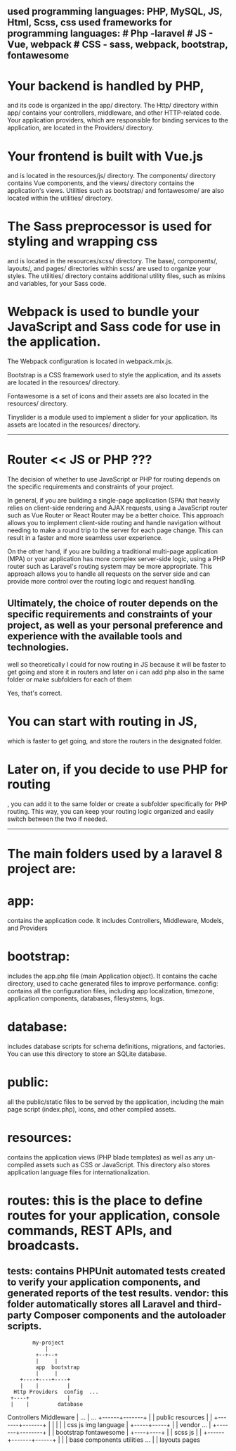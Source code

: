 used programming languages: PHP, MySQL, JS, Html, Scss, css
used frameworks for programming languages:
                                        # Php -laravel
                                        # JS - Vue, webpack
                                        # CSS - sass, webpack, bootstrap, fontawesome
------------------------------------------------------------------------------------------------------------------------

# Your backend is handled by PHP, 

and its code is organized in the app/ directory. The Http/ directory within app/ contains your controllers, middleware, and other HTTP-related code. Your application providers, which are responsible for binding services to the application, are located in the Providers/ directory.

# Your frontend is built with Vue.js
 and is located in the resources/js/ directory. The components/ directory contains Vue components, and the views/ directory contains the application's views. Utilities such as bootstrap/ and fontawesome/ are also located within the utilities/ directory.

# The Sass preprocessor is used for styling and wrapping css
 and is located in the resources/scss/ directory. The base/, components/, layouts/, and pages/ directories within scss/ are used to organize your styles. The utilities/ directory contains additional utility files, such as mixins and variables, for your Sass code.

# Webpack is used to bundle your JavaScript and Sass code for use in the application.
 The Webpack configuration is located in webpack.mix.js.

Bootstrap is a CSS framework used to style the application, and its assets are located in the resources/ directory.

Fontawesome is a set of icons and their assets are also located in the resources/ directory.

Tinyslider is a module used to implement a slider for your application. Its assets are located in the resources/ directory.


--------------------------------------------------------------------------------------------------------------------------
#  Router << JS or PHP ???

The decision of whether to use JavaScript or PHP for routing depends on the specific requirements and constraints of your project.

In general, if you are building a single-page application (SPA) that heavily relies on client-side rendering and AJAX requests, using a JavaScript router such as Vue Router or React Router may be a better choice. This approach allows you to implement client-side routing and handle navigation without needing to make a round trip to the server for each page change. This can result in a faster and more seamless user experience.

On the other hand, if you are building a traditional multi-page application (MPA) or your application has more complex server-side logic, using a PHP router such as Laravel's routing system may be more appropriate. This approach allows you to handle all requests on the server side and can provide more control over the routing logic and request handling.

Ultimately, the choice of router depends on the specific requirements and constraints of your project, as well as your personal preference and experience with the available tools and technologies.
--------------------------------------------------------------------------------------------------------------------------
well so theoretically I could for now routing in JS because it will be faster to get going and store it in routers and later on i can add php also in the same folder or make subfolders for each of them

Yes, that's correct. 
# You can start with routing in JS,
 which is faster to get going, and store the routers in the designated folder. 
# Later on, if you decide to use PHP for routing
, you can add it to the same folder or create a subfolder specifically for PHP routing. This way, you can keep your routing logic organized and easily switch between the two if needed.

--------------------------------------------------------------------------------------------------------------------------
# The main folders used by a laravel 8 project are:

# app: 
contains the application code. It includes Controllers, Middleware, Models, and Providers

# bootstrap:
 includes the app.php file (main Application object). It contains the cache directory, used to cache generated files to improve performance.
config: contains all the configuration files, including app localization, timezone, application components, databases, filesystems, logs.

# database:
 includes database scripts for schema definitions, migrations, and factories. You can use this directory to store an SQLite database.
# public:
 all the public/static files to be served by the application, including the main page script (index.php), icons, and other compiled assets.
# resources:
 contains the application views (PHP blade templates) as well as any un-compiled assets such as CSS or JavaScript. This directory also stores application language files for internationalization.
# routes: this is the place to define routes for your application, console commands, REST APIs, and broadcasts.
tests: contains PHPUnit automated tests created to verify your application components, and generated reports of the test results.
vendor: this folder automatically stores all Laravel and third-party Composer components and the autoloader scripts.
--------------------------------------------------------------------------------------------------------------------------

            my-project
                |
             +--+--+
             |     |
             app  bootstrap
             |     |
        +----+----+----+
        |    |         |
      Http Providers  config  ...
     +----+            |
     |    |         database
Controllers Middleware  |
      ...              |
                      ...
                +------+-------+
                |              |
              public      resources
                |              |
        +-------+-------+      |
        |       |       |      |
       css     js     img    language
                              |
                        +-----+-----+
                        |           |
                     vendor        ...
                        |
                +-------+--------+
                |                |
             bootstrap      fontawesome
                |
           +----+----+
           |         |
         scss       js
           |         |
    +------+-------+------+
    |      |              |
  base components     utilities  ...
    |      |
  layouts pages
